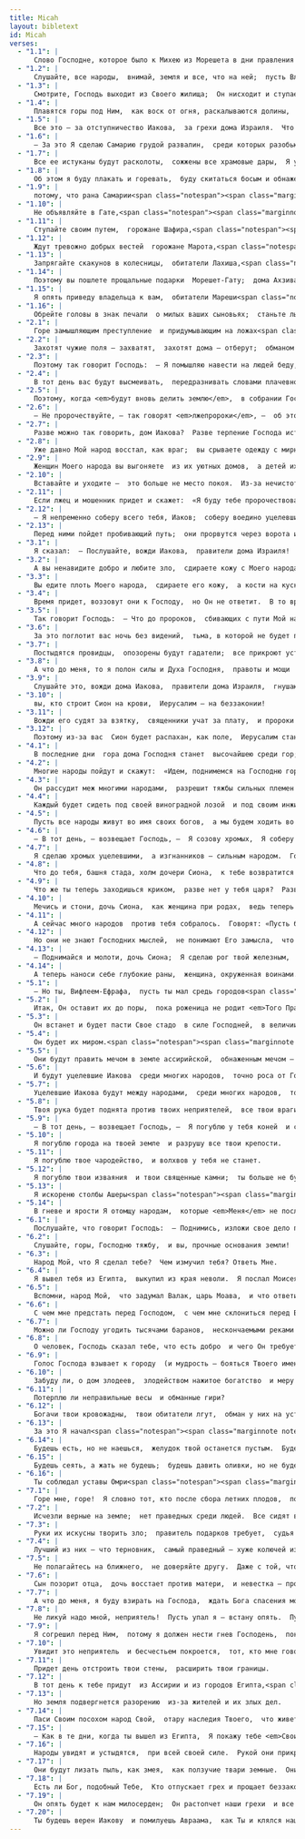 ```yaml
---
title: Micah
layout: bibletext
id: Micah
verses:
  - "1.1": |
      Слово Господне, которое было к Михею из Морешета в дни правления Иотама, Ахаза и Езекии, царей Иудеи,<span class="notespan"><span class="marginnote note" label="note-1"> Иотам, Ахаз и Езекия правили Иудеей в период с 752 по 686 гг. до н. э. Об их правлении см. <span class="link">4Цар 15:32</span>−20:21; 2Пар 27−32.</span></span> — видение, которое было ему о Самарии и Иерусалиме.  
  - "1.2": |
      Слушайте, все народы,  внимай, земля и все, что на ней;  пусть Владыка Господь будет свидетелем против вас,  Владыка — из святого храма Своего.
  - "1.3": |
      Смотрите, Господь выходит из Своего жилища;  Он нисходит и ступает по высотам земли.
  - "1.4": |
      Плавятся горы под Ним,  как воск от огня, раскалываются долины,  как вода, что льется со склона.
  - "1.5": |
      Все это — за отступничество Иакова,  за грехи дома Израиля.  Что есть отступничество Иакова?  Разве не Самария?  Что такое <em>святилище на</em> возвышенностях Иудеи?  Разве не Иерусалим?
  - "1.6": |
      — За это Я сделаю Самарию грудой развалин,  среди которых разобьют виноградники.  Я низвергну ее камни в долину  и обнажу ее основания.
  - "1.7": |
      Все ее истуканы будут расколоты,  сожжены все храмовые дары,  Я уничтожу всех ее идолов.  В уплату за блуд получала она эти дары,  и платой блудницам опять они станут.
  - "1.8": |
      Об этом я буду плакать и горевать,  буду скитаться босым и обнаженным.  Как шакал, буду выть,  и причитать, как сова,
  - "1.9": |
      потому, что рана Самарии<span class="notespan"><span class="marginnote note" label="note-2"> Букв.: «ее».</span></span> неисцелима;  она дошла до Иудеи,  до ворот моего народа —  до самого Иерусалима.
  - "1.10": |
      Не объявляйте в Гате,<span class="notespan"><span class="marginnote note" label="note-3"> В стихах с 10 по 15 пророк прибегает к тонкой игре слов. Гат — на языке оригинала созвучно с глаголом «объявлять».</span></span>  не плачьте вовсе.<span class="notespan"><span class="marginnote note" label="note-4"> Или: «Не плачьте в Акко». На языке оригинала слова «в Акко» и «плакать» созвучны.</span></span>  В Бет-Леафре<span class="notespan"><span class="marginnote note" label="note-5"> Бет-Леафра — переводится как «дом пыли».</span></span> валяйтесь в пыли.
  - "1.11": |
      Ступайте своим путем,  горожане Шафира,<span class="notespan"><span class="marginnote note" label="note-6"> Шафир — переводится как «приятный».</span></span>  нагими и опозоренными.  Не смогут выйти из города  жители Цаанана<span class="notespan"><span class="marginnote note" label="note-7"> Цаанан — на языке оригинала созвучно с глаголом «выйти».</span></span>;  плачет Бет-Ецель<span class="notespan"><span class="marginnote note" label="note-8"> Бет-Ецель — переводится как «ближайший дом».</span></span> —  не дождетесь от него помощи.
  - "1.12": |
      Ждут тревожно добрых вестей  горожане Марота,<span class="notespan"><span class="marginnote note" label="note-9"> Марот — переводится как «горечь».</span></span>  беда от Господа низошла  к воротам Иерусалима.
  - "1.13": |
      Запрягайте скакунов в колесницы,  обитатели Лахиша,<span class="notespan"><span class="marginnote note" label="note-10"> Лахиш — можно перевести как «упряжка (лошадей)».</span></span>  вы были началом греха  для дочери Сиона,  потому что с вас начались  преступления Израиля.
  - "1.14": |
      Поэтому вы пошлете прощальные подарки  Морешет-Гату;  дома Ахзива<span class="notespan"><span class="marginnote note" label="note-11"> Ахзив — с еврейского языка переводится как «обман / лживый».</span></span> обманом окажутся  для царей Израиля.
  - "1.15": |
      Я опять приведу владельца к вам,  обитатели Мареши<span class="notespan"><span class="marginnote note" label="note-12"> Название города Мареши созвучно еврейскому слову «владелец».</span></span>;  слава<span class="notespan"><span class="marginnote note" label="note-13"> Возможное значение: «вожди».</span></span> Израиля  пойдет в Адуллам.<span class="notespan"><span class="marginnote note" label="note-14"> Или: «будут прятаться в пещерах Адуллама».        </span></span>
  - "1.16": |
      Обрейте головы в знак печали  о милых ваших сыновьях;  станьте лысыми подобно грифу,  потому что в плен уводят их от вас.  
  - "2.1": |
      Горе замышляющим преступление  и придумывающим на ложах<span class="notespan"><span class="marginnote note" label="note-15"> Возможный текст; букв.: «и творящим на ложах»</span></span> злые дела!  Забрезжит рассвет — они их исполнят,  потому что это в их силах.
  - "2.2": |
      Захотят чужие поля — захватят,  захотят дома — отберут;  обманом выживут владельца из дома  и наследие отнимут.
  - "2.3": |
      Поэтому так говорит Господь:  — Я помышляю навести на людей беду,  от которой вам не спастись.  Не ходить вам больше гордо,  так как настает время бедствий.
  - "2.4": |
      В тот день вас будут высмеивать,  передразнивать словами плачевной песни:  «Мы совершенно разорены;  Господь<span class="notespan"><span class="marginnote note" label="note-16"> Букв.: «Он».</span></span> отобрал надел моего народа.  Как Он отнял его у меня!  Он поля наши делит среди завоевателей».<span class="notespan"><span class="marginnote note" label="note-17"> Или: «мятежников».</span></span>
  - "2.5": |
      Поэтому, когда <em>будут вновь делить землю</em>,  в собрании Господнем не будет никого,  кто отмерил бы ваш надел, бросив жребий.
  - "2.6": |
      — Не пророчествуйте, — так говорят <em>лжепророки</em>, —  об этом нельзя пророчествовать;  нас не постигнет бесчестие.
  - "2.7": |
      Разве можно так говорить, дом Иакова?  Разве терпение Господа истощилось?  Разве Он сделал бы такое?  — Разве слова Мои не во благо тому,  чей путь безупречен?
  - "2.8": |
      Уже давно Мой народ восстал, как враг;  вы срываете одежду с мирных людей,  с тех, кто спокойно проходит мимо,  о вражде не помышляя.<span class="notespan"><span class="marginnote note" label="note-18"> Букв. «возвращаясь с войны».        </span></span>
  - "2.9": |
      Женщин Моего народа вы выгоняете  из их уютных домов,  а детей их вы лишаете  Моей славы навеки.
  - "2.10": |
      Вставайте и уходите —  это больше не место покоя.  Из-за нечистоты оно будет разрушено,  и разрушение будет ужасным.
  - "2.11": |
      Если лжец и мошенник придет и скажет:  «Я буду тебе пророчествовать о вине, о хмельном питье»,  то он и будет достойным проповедником этому народу!
  - "2.12": |
      — Я непременно соберу всего тебя, Иаков;  соберу воедино уцелевших у Израиля;  соберу их вместе, словно овец в загоне,  как отару на пастбище.  Земля наполнится шумом от множества людей.
  - "2.13": |
      Перед ними пойдет пробивающий путь;  они прорвутся через ворота и выйдут.  Их царь пойдет перед ними,  Господь будет во главе их.  
  - "3.1": |
      Я сказал:  — Послушайте, вожди Иакова,  правители дома Израиля!  Не ваше ли дело знать правосудие?
  - "3.2": |
      А вы ненавидите добро и любите зло,  сдираете кожу с Моего народа  и его плоть с костей.
  - "3.3": |
      Вы едите плоть Моего народа,  сдираете его кожу,  а кости на куски дробите;  рубите его, как мясо в горшок,<span class="notespan"><span class="marginnote note" label="note-19"> Или: «словно для горшка».</span></span>  как убоину для котла.
  - "3.4": |
      Время придет, воззовут они к Господу,  но Он не ответит.  В то время Он скроет от них Свое лицо  из-за того зла, которое они наделали.
  - "3.5": |
      Так говорит Господь:  — Что до пророков,  сбивающих с пути Мой народ,  то тем, кто их накормит,  они возвещают: «Мир!» —  а тому, кто голодными их оставит,  они объявляют войну.
  - "3.6": |
      За это поглотит вас ночь без видений,  тьма, в которой не будет предвещаний.  Сядет солнце для пророков,  и померкнет над ними день.
  - "3.7": |
      Постыдятся провидцы,  опозорены будут гадатели;  все прикроют уста,<span class="notespan"><span class="marginnote note" label="note-20"> Букв.: «усы».        </span></span>  потому что не будет ответа от Бога.
  - "3.8": |
      А что до меня, то я полон силы и Духа Господня,  правоты и мощи  чтобы объявить Иакову о его преступлении  и Израилю о его грехе.
  - "3.9": |
      Слушайте это, вожди дома Иакова,  правители дома Израиля,  гнушающиеся правосудием,  искажающие всякую правду;
  - "3.10": |
      вы, кто строит Сион на крови,  Иерусалим — на беззаконии!
  - "3.11": |
      Вожди его судят за взятку,  священники учат за плату,  и пророки предсказывают за деньги.  При этом они полагаются на Господа, говоря:  «Да разве Господь не с нами?  Не придет к нам беда».
  - "3.12": |
      Поэтому из-за вас  Сион будет распахан, как поле,  Иерусалим станет грудой развалин,  а храмовая гора зарастет лесом.  
  - "4.1": |
      В последние дни  гора дома Господня станет  высочайшею среди гор;  вознесется она над холмами,  и устремятся к ней народы.
  - "4.2": |
      Многие народы пойдут и скажут:  «Идем, поднимемся на Господню гору,  к дому Бога Иакова.  Он научит нас Своим путям,  и мы будем ходить по Его тропам».  Ведь из Сиона выйдет Закон,  и слово Господне — из Иерусалима.
  - "4.3": |
      Он рассудит меж многими народами,  разрешит тяжбы сильных племен в далеких краях.  Перекуют они мечи на плуги  и копья — на серпы.  Не поднимет народ на народ меча,  и не будут больше учиться войне.
  - "4.4": |
      Каждый будет сидеть под своей виноградной лозой  и под своим инжиром,  и некого им будет бояться,  потому что так сказал Господь Сил.
  - "4.5": |
      Пусть все народы живут во имя своих богов,  а мы будем ходить во имя Господа,  нашего Бога, во веки и веки.
  - "4.6": |
      — В тот день, — возвещает Господь, —  Я созову хромых,  Я соберу изгнанников  с теми, кого заставил горевать.
  - "4.7": |
      Я сделаю хромых уцелевшими,  а изгнанников — сильным народом.  Господь будет править ими с горы Сион,  с того дня и вовек.
  - "4.8": |
      Что до тебя, башня стада, холм дочери Сиона,  к тебе возвратится прежняя власть;  царская власть придет к дочери Иерусалима.
  - "4.9": |
      Что же ты теперь заходишься криком,  разве нет у тебя царя?  Разве погиб твой советник,  что муки схватили тебя, точно женщину при родах?
  - "4.10": |
      Мечись и стони, дочь Сиона,  как женщина при родах,  ведь теперь ты покинешь город  и в поле разобьешь лагерь.  Ты уйдешь в Вавилон;  там ты будешь избавлена,  там Господь тебя выкупит  из рук твоих врагов.
  - "4.11": |
      А сейчас много народов  против тебя собралось.  Говорят: «Пусть будет она осквернена!  Пусть наши глаза увидят несчастье Сиона!»
  - "4.12": |
      Но они не знают Господних мыслей,  не понимают Его замысла,  что собрал Он их, как снопы на гумно.
  - "4.13": |
      — Поднимайся и молоти, дочь Сиона;  Я сделаю рог твой железным,  бронзовыми — копыта,<span class="notespan"><span class="marginnote note" label="note-21"> Здесь Израиль представлен в образе молотящего вола; его рога и копыта — это символ силы и могущества: рога — чтобы пронзить врагов, копыта — чтобы «сокрушить» многие народы.</span></span>  и сокрушишь ты много народов.  Господу посвятишь<span class="notespan"><span class="marginnote note" label="note-22"> Так в некоторых древних переводах; букв.: «Я посвящу». На языке оригинала стоит слово, которое говорит о полном посвящении предметов или людей Господу, часто осуществлявшемся через их уничтожение.        </span></span> их имущество,  их богатства — Владыке всей земли.  
  - "4.14": |
      А теперь наноси себе глубокие раны,  женщина, окруженная воинами.<span class="notespan"><span class="marginnote note" label="note-23"> Или: «Ополчайся же, город полчищ, нас взяли в осаду».</span></span>  Обложили нас осадой.  Палкою по щеке  будут бить израильского правителя.
  - "5.1": |
      — Но ты, Вифлеем-Ефрафа,  пусть ты мал средь городов<span class="notespan"><span class="marginnote note" label="note-24"> Или: «тысячей».</span></span> Иудеи,  из тебя Мне выйдет Тот,  Кто будет править Израилем,  Чье родословие ведется издревле,  с давних времен.<span class="notespan"><span class="marginnote note" label="note-25"> Или: «Чье происхождение издревле, от дней вечных».</span></span>
  - "5.2": |
      Итак, Он оставит их до поры,  пока роженица не родит <em>Того Правителя</em>;  тогда <em>Его</em> оставшиеся братья  вернутся к народу Израиля.
  - "5.3": |
      Он встанет и будет пасти Свое стадо  в силе Господней,  в величии имени Господа, Его Бога.  Они будут жить в безопасности,  ведь слава Его дойдет до края земли.
  - "5.4": |
      Он будет их миром.<span class="notespan"><span class="marginnote note" label="note-26"> Эти слова служат пророчеством об Иисусе Христе (см. <span class="link">Мф 2:1</span>,6; <span class="link">Ин 7:42</span>).</span></span>  Если явятся в нашу страну ассирийцы  и будут топтать наши крепости,  мы поднимем на них семерых правителей<span class="notespan"><span class="marginnote note" label="note-27"> Букв.: «пастухов».</span></span>  и даже восьмерых вождей.
  - "5.5": |
      Они будут править мечом в земле ассирийской,  обнаженным мечом — в земле Нимрода.<span class="notespan"><span class="marginnote note" label="note-28"> Или: «в земле Нимрода, в самых воротах ее». Земля Нимрода — это Ассирия или Вавилония (см. <span class="link">Быт 10:8</span>−12), которая в дни Михея принадлежала Ассирии.</span></span>  <em>Правитель</em> избавит нас от ассирийцев,  если те явятся в нашу страну  и будут нарушать ее границы.
  - "5.6": |
      И будут уцелевшие Иакова  среди многих народов,  точно роса от Господа,  словно ливень на зелени,  который ни от кого не зависит  и не подвластен смертным.
  - "5.7": |
      Уцелевшие Иакова будут между народами,  среди многих народов,  точно лев среди лесного зверья,  словно молодой лев между овечьих отар,  что, подкравшись, набрасывается и разрывает на куски,  и никто не в силах избавить от него.
  - "5.8": |
      Твоя рука будет поднята против твоих неприятелей,  все твои враги будут истреблены.
  - "5.9": |
      — В тот день, — возвещает Господь, —  Я погублю у тебя коней  и сломаю твои колесницы.
  - "5.10": |
      Я погублю города на твоей земле  и разрушу все твои крепости.
  - "5.11": |
      Я погублю твое чародейство,  и волхвов у тебя не станет.
  - "5.12": |
      Я погублю твои изваяния  и твои священные камни;  ты больше не будешь поклоняться  сделанному твоими руками.
  - "5.13": |
      Я искореню столбы Ашеры<span class="notespan"><span class="marginnote note" label="note-29"> Это культовые символы вавилонско-ханаанской богини Ашеры. Ашера считалась матерью богов и людей, владычицей моря и всего сущего.        </span></span>  и разрушу твои города.
  - "5.14": |
      В гневе и ярости Я отомщу народам,  которые <em>Меня</em> не послушались.  
  - "6.1": |
      Послушайте, что говорит Господь:  — Поднимись, изложи свое дело перед горами;  пусть слышат холмы то, что ты говоришь.
  - "6.2": |
      Слушайте, горы, Господню тяжбу,  и вы, прочные основания земли!  У Господа тяжба с Его народом,  Он будет состязаться с Израилем.
  - "6.3": |
      Народ Мой, что Я сделал тебе?  Чем измучил тебя? Ответь Мне.
  - "6.4": |
      Я вывел тебя из Египта,  выкупил из края неволи.  Я послал Моисея, Аарона и Мирьям,  чтобы вести тебя.
  - "6.5": |
      Вспомни, народ Мой,  что задумал Валак, царь Моава,  и что ответил ему Валаам, сын Беора,<span class="notespan"><span class="marginnote note" label="note-30"> См. Чис 22−24.</span></span>  и что случилось по пути из Шиттима в Гилгал<span class="notespan"><span class="marginnote note" label="note-31"> См. Нав 3−4.</span></span>;  вспомни, чтобы постичь праведные дела Господни.
  - "6.6": |
      С чем мне предстать перед Господом,  с чем мне склониться перед Богом небесным?  Предстать ли со всесожжениями,  с телятами годовалыми?
  - "6.7": |
      Можно ли Господу угодить тысячами баранов,  нескончаемыми реками масла?  Отдам ли первенца в жертву за грех мой,  плод тела — за грех моей души?
  - "6.8": |
      О человек, Господь сказал тебе, что есть добро  и чего Он требует от тебя:  действовать справедливо, любить милосердие  и смиренно ходить перед твоим Богом.
  - "6.9": |
      Голос Господа взывает к городу  (и мудрость — бояться Твоего имени):  — Внимайте жезлу и Тому, Кто его поставил.<span class="notespan"><span class="marginnote note" label="note-32"> Смысл этого места в еврейском тексте неясен.</span></span>
  - "6.10": |
      Забуду ли, о дом злодеев,  злодейством нажитое богатство  и меру уменьшенную, которая Мне ненавистна?
  - "6.11": |
      Потерплю ли неправильные весы  и обманные гири?
  - "6.12": |
      Богачи твои кровожадны,  твои обитатели лгут,  обман у них на устах.
  - "6.13": |
      За это Я начал<span class="notespan"><span class="marginnote note" label="note-33"> Так в ряде древних переводов; в нормативном еврейском тексте: «наслал на тебя болезнь».</span></span> губить тебя,  разорять дотла за твои грехи.
  - "6.14": |
      Будешь есть, но не наешься,  желудок твой останется пустым.  Будешь копить, но не сбережешь,  а то, что сбережешь, Я предам мечу.
  - "6.15": |
      Будешь сеять, а жать не будешь;  будешь давить оливки, но не будешь умащаться маслом;  будешь топтать виноград, но вина пить не будешь.
  - "6.16": |
      Ты соблюдал уставы Омри<span class="notespan"><span class="marginnote note" label="note-34"> См. <span class="link">3Цар 16:21</span>−28.</span></span>  и все обычаи дома Ахава<span class="notespan"><span class="marginnote note" label="note-35"> См. <span class="link">3Цар 16:29</span>−34.</span></span>  и советы их исполнял.  За это предам тебя разорению,  а твоих обитателей — позору;  будешь сносить поругание Моего народа.<span class="notespan"><span class="marginnote note" label="note-36"> Или: «глумление народов».        </span></span>  
  - "7.1": |
      Горе мне, горе!  Я словно тот, кто после сбора летних плодов,  после уборки винограда,  не находит ни грозди, чтобы поесть,  ни инжирины ранней зрелости,  которой мне хочется.
  - "7.2": |
      Исчезли верные на земле;  нет праведных среди людей.  Все сидят в засаде, чтобы пролить кровь;  все расставляют друг другу сети.
  - "7.3": |
      Руки их искусны творить зло;  правитель подарков требует,  судья принимает взятки,  и сильные волю свою диктуют —  так извращают они <em>правосудие</em>.
  - "7.4": |
      Лучший из них — что терновник,  самый праведный — хуже колючей изгороди.  Наступает день, <em>который предсказывали</em> их<span class="notespan"><span class="marginnote note" label="note-37"> Букв.: «твои».</span></span> стражи,  день когда Он придет для наказания;  ныне охватит их смятение.
  - "7.5": |
      Не полагайтесь на ближнего,  не доверяйте другу.  Даже с той, что лежит в твоих объятьях,  будь осторожен в словах.
  - "7.6": |
      Сын позорит отца,  дочь восстает против матери,  и невестка — против свекрови:  врагами человека станут его домашние.
  - "7.7": |
      А что до меня, я буду взирать на Господа,  ждать Бога спасения моего;  Бог мой меня услышит.
  - "7.8": |
      Не ликуй надо мной, неприятель!  Пусть упал я — встану опять.  Пусть во мраке сижу —  светом будет мне Господь.
  - "7.9": |
      Я согрешил перед Ним,  потому я должен нести гнев Господень,  пока Он не разрешит мое дело  и не оправдает меня.  Он меня выведет к свету;  я увижу Его праведность.
  - "7.10": |
      Увидит это неприятель  и бесчестьем покроется,  тот, кто мне говорил:  «Где Господь, твой Бог?»  Я своими глазами увижу его <em>падение</em>;  топтать его будут,  словно грязь на улицах.
  - "7.11": |
      Придет день отстроить твои стены,  расширить твои границы.
  - "7.12": |
      В тот день к тебе придут  из Ассирии и из городов Египта,<span class="notespan"><span class="marginnote note" label="note-38"> Или: «от Ассирии и до Египта».</span></span>  от Египта и до реки <em>Евфрата</em>,  от моря и до моря,  от горы и до горы.
  - "7.13": |
      Но земля подвергнется разорению  из-за жителей и их злых дел.
  - "7.14": |
      Паси Своим посохом народ Свой,  отару наследия Твоего,  что живет одиноко в зарослях,  а вокруг плодородные пастбища.<span class="notespan"><span class="marginnote note" label="note-39"> Или: «посреди Кармила».</span></span>  Пусть пасутся в Башане и Галааде,<span class="notespan"><span class="marginnote note" label="note-40"> Башан и Галаад — эти районы отличались своим плодородием.        </span></span>  как в давно минувшие дни.
  - "7.15": |
      — Как в те дни, когда ты вышел из Египта,  Я покажу тебе <em>Свои</em> чудеса.
  - "7.16": |
      Народы увидят и устыдятся,  при всей своей силе.  Рукой они прикроют себе рот,  уши их станут глухи.
  - "7.17": |
      Они будут лизать пыль, как змея,  как ползучие твари земные.  Они выйдут, дрожа, из своих крепостей,  обратятся в страхе к Господу, нашему Богу,  и будут Тебя бояться.
  - "7.18": |
      Есть ли Бог, подобный Тебе,  Кто отпускает грех и прощает беззаконие  уцелевшим из наследия Твоего?  Не вечно Он гневается,  потому что миловать любит.
  - "7.19": |
      Он опять будет к нам милосерден;  Он растопчет наши грехи  и все наши беззакония бросит в морскую бездну.
  - "7.20": |
      Ты будешь верен Иакову  и помилуешь Авраама,  как Ты и клялся нашим отцам  в дни минувшие.  
---
```

